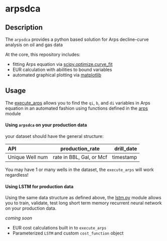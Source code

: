 # arpsdca

## Description
The `arpsdca` provides a python based solution for Arps decline-curve analysis on oil and gas data

At the core, this repository includes:
* fitting Arps equation via [scipy.optimize.curve_fit](https://docs.scipy.org/doc/scipy/reference/generated/scipy.optimize.curve_fit.html)
* EUR calculation with abilities to bound variables
* automated graphical plotting via [matplotlib](https://matplotlib.org/tutorials/introductory/sample_plots.html#sphx-glr-tutorials-introductory-sample-plots-py)

## Usage

The [execute_arps](https://github.com/andrewjeffallen/arpsdca/blob/main/arps/fit_arps.py) allows you to find the `qi`, `b`, and `di` variables in Arps equation in an automated fashion using functions defined in the [arps](https://github.com/andrewjeffallen/arpsdca/blob/main/arps/dca.py) module

#### Using `arpsdca` on your production data

your dataset should have the general structure:

| API             | production_rate             |  drill_date   |
| :---            |    :---:                    |          ---: |
| Unique Well num |  rate in BBL, Gal, or Mcf   |   timestamp   |

You may have 1 or many wells in the dataset, the `execute_arps` will work regardless!


#### Using LSTM for production data

Using the same data structure as defined above, the [lstm.py](https://github.com/andrewjeffallen/arpsdca/blob/main/arps/lstm.py) module allows you to train, validate, test long short term memory recurrent neural network on your production data. 

*coming soon*
* EUR cost calculations built in to `execute_arps`  
* Parameterized `LSTM` and custom `cost_function` object


